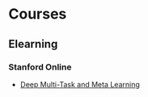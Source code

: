 # Courses

## Elearning

### Stanford Online

- [Deep Multi-Task and Meta Learning](https://online.stanford.edu/courses/xcs330-deep-multi-task-and-meta-learning)
